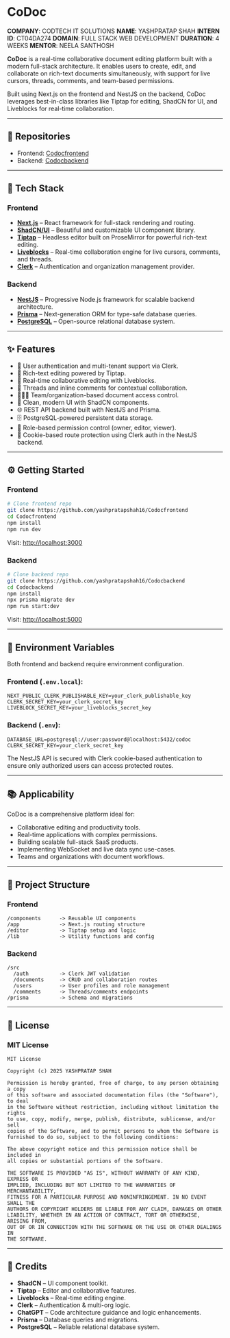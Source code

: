 # CoDoc

**COMPANY**: CODTECH IT SOLUTIONS
**NAME**: YASHPRATAP SHAH
**INTERN ID**: CT04DA274
**DOMAIN**: FULL STACK WEB DEVELOPMENT
**DURATION**: 4 WEEKS
**MENTOR**: NEELA SANTHOSH

**CoDoc** is a real-time collaborative document editing platform built with a modern full-stack architecture. It enables users to create, edit, and collaborate on rich-text documents simultaneously, with support for live cursors, threads, comments, and team-based permissions.

Built using Next.js on the frontend and NestJS on the backend, CoDoc leverages best-in-class libraries like Tiptap for editing, ShadCN for UI, and Liveblocks for real-time collaboration.

---

## 🔗 Repositories

* Frontend: [Codocfrontend](https://github.com/yashpratapshah16/Codocfrontend)
* Backend: [Codocbackend](https://github.com/yashpratapshah16/Codocbackend)

---

## 🧱 Tech Stack

### Frontend

* **[Next.js](https://nextjs.org/)** – React framework for full-stack rendering and routing.
* **[ShadCN/UI](https://ui.shadcn.dev/)** – Beautiful and customizable UI component library.
* **[Tiptap](https://tiptap.dev/)** – Headless editor built on ProseMirror for powerful rich-text editing.
* **[Liveblocks](https://liveblocks.io/)** – Real-time collaboration engine for live cursors, comments, and threads.
* **[Clerk](https://clerk.dev/)** – Authentication and organization management provider.

### Backend

* **[NestJS](https://nestjs.com/)** – Progressive Node.js framework for scalable backend architecture.
* **[Prisma](https://www.prisma.io/)** – Next-generation ORM for type-safe database queries.
* **[PostgreSQL](https://www.postgresql.org/)** – Open-source relational database system.

---

## ✨ Features

* 🔐 User authentication and multi-tenant support via Clerk.
* 📄 Rich-text editing powered by Tiptap.
* 🔄 Real-time collaborative editing with Liveblocks.
* 🧵 Threads and inline comments for contextual collaboration.
* 🧑‍🤝‍🧑 Team/organization-based document access control.
* 🧠 Clean, modern UI with ShadCN components.
* 🌐 REST API backend built with NestJS and Prisma.
* 🗄️ PostgreSQL-powered persistent data storage.
* 🎯 Role-based permission control (owner, editor, viewer).
* 🍪 Cookie-based route protection using Clerk auth in the NestJS backend.

---

## ⚙️ Getting Started

### Frontend

```bash
# Clone frontend repo
git clone https://github.com/yashpratapshah16/Codocfrontend
cd Codocfrontend
npm install
npm run dev
```

Visit: [http://localhost:3000](http://localhost:3000)

### Backend

```bash
# Clone backend repo
git clone https://github.com/yashpratapshah16/Codocbackend
cd Codocbackend
npm install
npx prisma migrate dev
npm run start:dev
```

Visit: [http://localhost:5000](http://localhost:5000)

---

## 🔐 Environment Variables

Both frontend and backend require environment configuration.

### Frontend (`.env.local`):

```env
NEXT_PUBLIC_CLERK_PUBLISHABLE_KEY=your_clerk_publishable_key
CLERK_SECRET_KEY=your_clerk_secret_key
LIVEBLOCK_SECRET_KEY=your_liveblocks_secret_key
```

### Backend (`.env`):

```env
DATABASE_URL=postgresql://user:password@localhost:5432/codoc
CLERK_SECRET_KEY=your_clerk_secret_key
```

The NestJS API is secured with Clerk cookie-based authentication to ensure only authorized users can access protected routes.

---

## 📚 Applicability

CoDoc is a comprehensive platform ideal for:

* Collaborative editing and productivity tools.
* Real-time applications with complex permissions.
* Building scalable full-stack SaaS products.
* Implementing WebSocket and live data sync use-cases.
* Teams and organizations with document workflows.

---

## 📂 Project Structure

### Frontend

```
/components      -> Reusable UI components
/app             -> Next.js routing structure
/editor          -> Tiptap setup and logic
/lib             -> Utility functions and config
```

### Backend

```
/src
  /auth          -> Clerk JWT validation
  /documents     -> CRUD and collaboration routes
  /users         -> User profiles and role management
  /comments      -> Threads/comments endpoints
/prisma          -> Schema and migrations
```

---

## 📝 License

### MIT License

```
MIT License

Copyright (c) 2025 YASHPRATAP SHAH

Permission is hereby granted, free of charge, to any person obtaining a copy
of this software and associated documentation files (the "Software"), to deal
in the Software without restriction, including without limitation the rights
to use, copy, modify, merge, publish, distribute, sublicense, and/or sell
copies of the Software, and to permit persons to whom the Software is
furnished to do so, subject to the following conditions:

The above copyright notice and this permission notice shall be included in
all copies or substantial portions of the Software.

THE SOFTWARE IS PROVIDED "AS IS", WITHOUT WARRANTY OF ANY KIND, EXPRESS OR
IMPLIED, INCLUDING BUT NOT LIMITED TO THE WARRANTIES OF MERCHANTABILITY,
FITNESS FOR A PARTICULAR PURPOSE AND NONINFRINGEMENT. IN NO EVENT SHALL THE
AUTHORS OR COPYRIGHT HOLDERS BE LIABLE FOR ANY CLAIM, DAMAGES OR OTHER
LIABILITY, WHETHER IN AN ACTION OF CONTRACT, TORT OR OTHERWISE, ARISING FROM,
OUT OF OR IN CONNECTION WITH THE SOFTWARE OR THE USE OR OTHER DEALINGS IN
THE SOFTWARE.
```

---

## 🙌 Credits

* **ShadCN** – UI component toolkit.
* **Tiptap** – Editor and collaborative features.
* **Liveblocks** – Real-time editing engine.
* **Clerk** – Authentication & multi-org logic.
* **ChatGPT** – Code architecture guidance and logic enhancements.
* **Prisma** – Database queries and migrations.
* **PostgreSQL** – Reliable relational database system.
